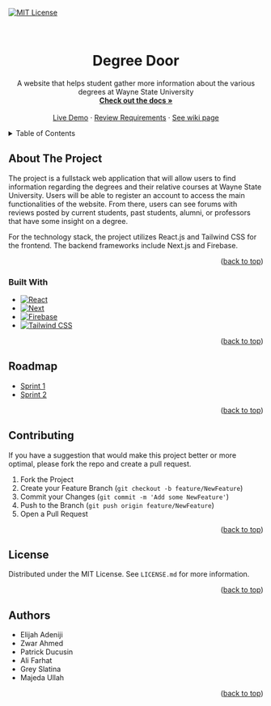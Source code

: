 <div id="top"></div>

<!-- PROJECT SHIELDS -->
[![MIT License][license-shield]][license-url]

<!-- PROJECT LOGO -->
<br />
<div align="center">
  
<h1 align="center">Degree Door</h1>

  <p align="center">
    A website that helps student gather more information about the various degrees at Wayne State University
    <br />
    <a href="https://github.com/WSU-4110/Degree-Door"><strong>Check out the docs »</strong></a>
    <br />
    <br />
    <a href="https://degree-door.vercel.app/login">Live Demo</a>
    ·
    <a href="https://github.com/WSU-4110/Degree-Door/issues">Review Requirements</a>
    ·
    <a href="https://github.com/WSU-4110/Degree-Door/wiki">See wiki page</a>
  </p>
</div>



<!-- TABLE OF CONTENTS -->
<details>
  <summary>Table of Contents</summary>
  <ol>
    <li>
      <a href="#about-the-project">About The Project</a>
      <ul>
        <li><a href="#built-with">Built With</a></li>
      </ul>
    </li>
    <li><a href="#roadmap">Roadmap</a></li>
    <li><a href="#contributing">Contributing</a></li>
    <li><a href="#license">License</a></li>
    <li><a href="#authors">Authors</a></li>
  </ol>
</details>



<!-- ABOUT THE PROJECT -->
## About The Project

The project is a fullstack web application that will allow users to find information regarding the degrees and their relative courses 
at Wayne State University. Users will be able to register an account to access the main functionalities of the website. From there,
users can see forums with reviews posted by current students, past students, alumni, or professors that have some insight
on a degree.

For the technology stack, the project utilizes React.js and Tailwind CSS for the frontend. The backend frameworks include Next.js and Firebase.

<p align="right">(<a href="#top">back to top</a>)</p>



### Built With

* [![React][React.js]][React-url]
* [![Next][Next.js]][Next-url]
* [![Firebase][Firebase-shield]][Firebase-url]
* [![Tailwind CSS][Tailwind-shield]][Tailwind-url]


<p align="right">(<a href="#top">back to top</a>)</p>


<!-- ROADMAP -->
## Roadmap

* [Sprint 1](https://github.com/WSU-4110/Degree-Door/wiki/Sprint-Plan-1)
* [Sprint 2](https://github.com/WSU-4110/Degree-Door/wiki/Sprint-2-Plan)

<p align="right">(<a href="#top">back to top</a>)</p>


<!-- CONTRIBUTING -->
## Contributing

If you have a suggestion that would make this project better or more optimal, 
please fork the repo and create a pull request.

1. Fork the Project
2. Create your Feature Branch (`git checkout -b feature/NewFeature`)
3. Commit your Changes (`git commit -m 'Add some NewFeature'`)
4. Push to the Branch (`git push origin feature/NewFeature`)
5. Open a Pull Request

<p align="right">(<a href="#top">back to top</a>)</p>



<!-- LICENSE -->
## License

Distributed under the MIT License. See `LICENSE.md` for more information.

<p align="right">(<a href="#top">back to top</a>)</p>



<!-- Authors -->
## Authors


* Elijah Adeniji
* Zwar Ahmed
* Patrick Ducusin
* Ali Farhat
* Grey Slatina
* Majeda Ullah

<p align="right">(<a href="#top">back to top</a>)</p>

<!-- MARKDOWN LINKS & IMAGES -->
[license-shield]: https://img.shields.io/github/license/WSU-4110/Degree-Door?style=for-the-badge
[license-url]: https://github.com/WSU-4110/Degree-Door/blob/main/LICENSE.md
[product-screenshot]: src/assets/demo.png
[React.js]: https://img.shields.io/badge/React-20232A?style=for-the-badge&logo=react&logoColor=61DAFB
[React-url]: https://reactjs.org/
[Next.js]: https://img.shields.io/badge/next.js-000000?style=for-the-badge&logo=nextdotjs&logoColor=white
[Next-url]: https://nextjs.org/
[Firebase-shield]: https://img.shields.io/badge/firebase-ffca28?style=for-the-badge&logo=firebase&logoColor=black
[Firebase-url]: https://firebase.google.com/
[Tailwind-shield]: https://img.shields.io/badge/tailwindcss-%2338B2AC.svg?style=for-the-badge&logo=tailwind-css&logoColor=white
[Tailwind-url]: https://tailwindcss.com/
